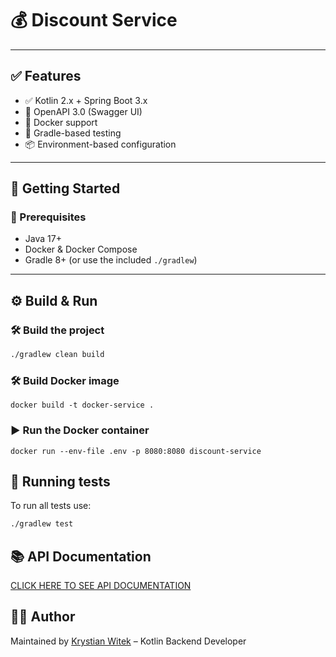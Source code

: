 # 💰 Discount Service

---

## ✅ Features

- ✅ Kotlin 2.x + Spring Boot 3.x
- 📖 OpenAPI 3.0 (Swagger UI)
- 🐳 Docker support
- 🧪 Gradle-based testing
- 📦 Environment-based configuration

---

## 🏁 Getting Started

### 🔧 Prerequisites

- Java 17+
- Docker & Docker Compose
- Gradle 8+ (or use the included `./gradlew`)

---

## ⚙️ Build & Run

### 🛠 Build the project

```bash
./gradlew clean build
```

### 🛠 Build Docker image
```docker
docker build -t docker-service .
```

### ▶️ Run the Docker container
```
docker run --env-file .env -p 8080:8080 discount-service
```

## 🧪 Running tests
To run all tests use:
```bash
./gradlew test
```

## 📚 API Documentation

[CLICK HERE TO SEE API DOCUMENTATION](http://localhost:8080/swagger-ui.html)

## 🧑‍💻 Author

Maintained by [Krystian Witek](https://pl.linkedin.com/in/kw9531) – Kotlin Backend Developer